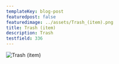 ```yaml
---
templateKey: blog-post
featuredpost: false
featuredimage: ../assets/Trash_(item).png
title: Trash (item)
description: Trash
testfield: 336
---
```

![Trash (item)](../assets/Trash_(item).png)